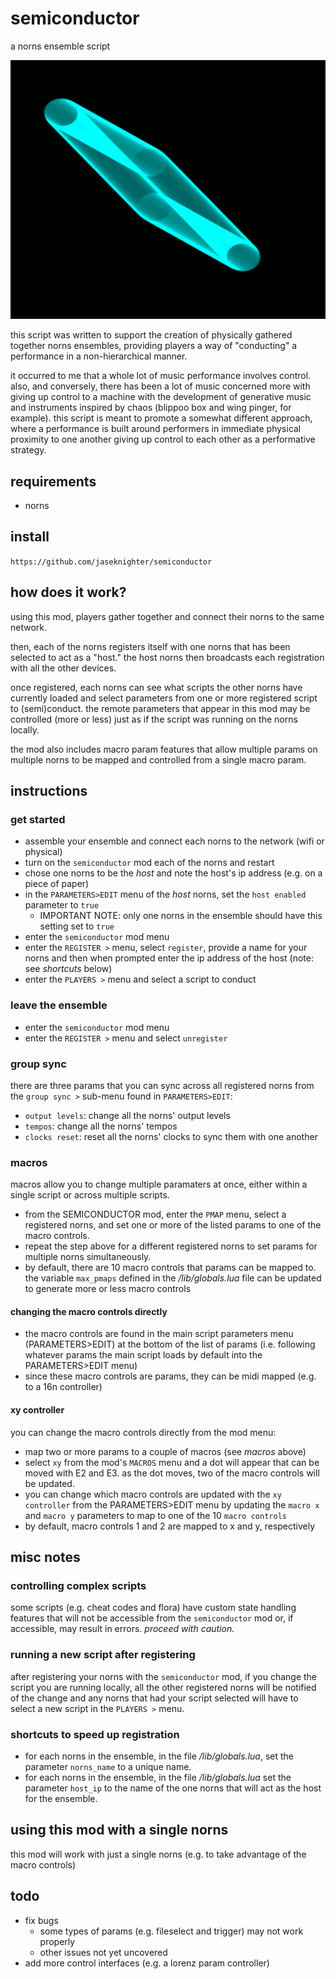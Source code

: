 # semiconductor

a norns ensemble script

![](sc.png)

this script was written to support the creation of physically gathered together norns ensembles, providing players a way of "conducting" a performance in a non-hierarchical manner.

it occurred to me that a whole lot of music performance involves control. also, and conversely, there has been a lot of music concerned more with giving up control to a machine with the development of generative music and instruments inspired by chaos (blippoo box and wing pinger, for example). this script is meant to promote a somewhat different approach, where a performance is built around performers in immediate physical proximity to one another giving up control to each other as a performative strategy.

## requirements

* norns 

## install

`https://github.com/jaseknighter/semiconductor`

## how does it work?
using this mod, players gather together and connect their norns to the same network.

then, each of the norns registers itself with one norns that has been selected to act as a "host." the host norns then broadcasts each registration with all the other devices.

once registered, each norns can see what scripts the other norns have currently loaded and select parameters from one or more registered script to (semi)conduct. the remote parameters that appear in this mod may be controlled (more or less) just as if the script was running on the norns locally.

the mod also includes macro param features that allow multiple params on multiple norns to be mapped and controlled from a single macro param. 

## instructions

### get started

* assemble your ensemble and connect each norns to the network (wifi or physical)
* turn on the `semiconductor` mod each of the norns and restart
* chose one norns to be the *host* and note the host's ip address (e.g. on a piece of paper)
* in the `PARAMETERS>EDIT` menu of the *host* norns, set the `host enabled` parameter to `true` 
  * IMPORTANT NOTE: only one norns in the ensemble should have this setting set to `true`
* enter the `semiconductor` mod menu
* enter the `REGISTER >` menu, select `register`, provide a name for your norns and then when prompted enter the ip address of the host (note: see *shortcuts* below)
* enter the `PLAYERS >` menu and select a script to conduct 

### leave the ensemble
* enter the `semiconductor` mod menu
* enter the `REGISTER >` menu and select `unregister`

### group sync
there are three params that you can sync across all registered norns from the `group sync >` sub-menu found in `PARAMETERS>EDIT`:

* `output levels`: change all the norns' output levels 
* `tempos`: change all the norns' tempos
* `clocks reset`: reset all the norns' clocks to sync them with one another 

### macros
macros allow you to change multiple paramaters at once, either within a single script or across multiple scripts.

* from the SEMICONDUCTOR mod, enter the `PMAP` menu, select a registered norns, and set one or more of the listed params to one of the macro controls. 
* repeat the step above for a different registered norns to set params for multiple norns simultaneously.
* by default, there are 10 macro controls that params can be mapped to. the variable `max_pmaps` defined in the */lib/globals.lua* file can be updated to generate more or less macro controls

#### changing the macro controls directly
* the macro controls are found in the main script parameters menu (PARAMETERS>EDIT) at the bottom of the list of params (i.e. following whatever params the main script loads by default into the PARAMETERS>EDIT menu)
* since these macro controls are params, they can be midi mapped (e.g. to a 16n controller)

#### xy controller
you can change the macro controls directly from the mod menu: 

* map two or more params to a couple of macros (see *macros* above)
* select `xy` from the mod's `MACROS` menu and a dot will appear that can be moved with E2 and E3. as the dot moves, two of the macro controls will be updated.
* you can change which macro controls are updated with the `xy controller` from the PARAMETERS>EDIT menu by updating the `macro x` and `macro y` parameters to map to one of the 10 `macro controls`
* by default, macro controls 1 and 2 are mapped to x and y, respectively

## misc notes
### controlling complex scripts 
some scripts (e.g. cheat codes and flora) have custom state handling features that will not be accessible from the `semiconductor` mod or, if accessible, may result in errors. *proceed with caution.*

### running a new script after registering
after registering your norns with the `semiconductor` mod, if you change the script you are running locally, all the other registered norns will be notified of the change and any norns that had your script selected will have to select a new script in the `PLAYERS >` menu.

### shortcuts to speed up registration
* for each norns in the ensemble, in the file */lib/globals.lua*, set the parameter `norns_name` to a unique name.
* for each norns in the ensemble, in the file */lib/globals.lua* set the parameter `host_ip` to the name of the one norns that will act as the host for the ensemble.

## using this mod with a single norns
this mod will work with just a single norns (e.g. to take advantage of the macro controls)

## todo
* fix bugs
  * some types of params (e.g. fileselect and trigger) may not work properly
  * other issues not yet uncovered
* add more control interfaces (e.g. a lorenz param controller)


